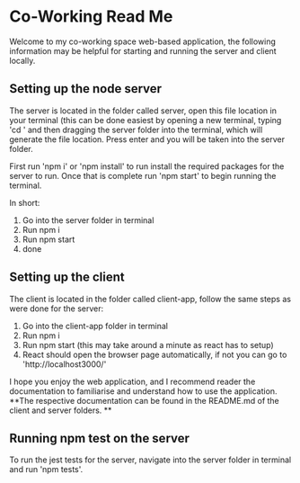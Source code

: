 # Co-Working Read Me

Welcome to my co-working space web-based application, the following information may be helpful for starting and running the server and client locally.

## Setting up the node server

The server is located in the folder called server, open this file location in your terminal (this can be done easiest by opening a new terminal, typing 'cd ' and then dragging the server folder into the terminal, which will generate the file location. Press enter and you will be taken into the server folder.

First run 'npm i' or 'npm install' to run install the required packages for the server to run. Once that is complete run 'npm start' to begin running the terminal.

In short:

1.  Go into the server folder in terminal
2.  Run npm i
3.  Run npm start
4.  done

## Setting up the client

The client is located in the folder called client-app, follow the same steps as were done for the server:

1.  Go into the client-app folder in terminal
2.  Run npm i
3.  Run npm start (this may take around a minute as react has to setup)
4.  React should open the browser page automatically, if not you can go to 'http://localhost3000/'

I hope you enjoy the web application, and I recommend reader the documentation to familiarise and understand how to use the application. **The respective documentation can be found in the README.md of the client and server folders. **

## Running npm test on the server

To run the jest tests for the server, navigate into the server folder in terminal and run 'npm tests'.

